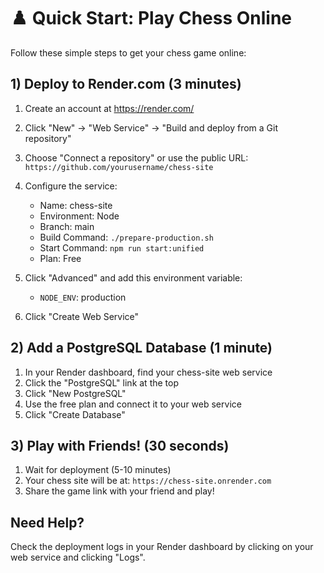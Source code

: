 # ♟️ Quick Start: Play Chess Online

Follow these simple steps to get your chess game online:

## 1) Deploy to Render.com (3 minutes)

1. Create an account at https://render.com/
2. Click "New" → "Web Service" → "Build and deploy from a Git repository"
3. Choose "Connect a repository" or use the public URL: 
   `https://github.com/yourusername/chess-site`
4. Configure the service:
   - Name: chess-site
   - Environment: Node
   - Branch: main
   - Build Command: `./prepare-production.sh`
   - Start Command: `npm run start:unified`
   - Plan: Free

5. Click "Advanced" and add this environment variable:
   - `NODE_ENV`: production

6. Click "Create Web Service"

## 2) Add a PostgreSQL Database (1 minute)

1. In your Render dashboard, find your chess-site web service
2. Click the "PostgreSQL" link at the top
3. Click "New PostgreSQL" 
4. Use the free plan and connect it to your web service
5. Click "Create Database"

## 3) Play with Friends! (30 seconds)

1. Wait for deployment (5-10 minutes)
2. Your chess site will be at: `https://chess-site.onrender.com`
3. Share the game link with your friend and play!

## Need Help?

Check the deployment logs in your Render dashboard by clicking on your web service and clicking "Logs". 